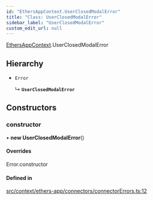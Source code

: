 ```yaml
---
id: "EthersAppContext.UserClosedModalError"
title: "Class: UserClosedModalError"
sidebar_label: "UserClosedModalError"
custom_edit_url: null
---
```


[EthersAppContext](../modules/EthersAppContext.md).UserClosedModalError

## Hierarchy

- `Error`

  ↳ **`UserClosedModalError`**

## Constructors

### constructor

• **new UserClosedModalError**()

#### Overrides

Error.constructor

#### Defined in

[src/context/ethers-app/connectors/connectorErrors.ts:12](https://github.com/scaffold-eth/eth-hooks/blob/d4c4958/packages/eth-hooks/src/context/ethers-app/connectors/connectorErrors.ts#L12)
